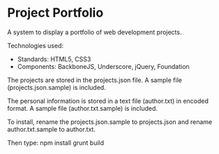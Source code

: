 Project Portfolio
==========

A system to display a portfolio of web development projects.

Technologies used:
*   Standards: HTML5, CSS3
*   Components: BackboneJS, Underscore, jQuery, Foundation

The projects are stored in the projects.json file.
A sample file (projects.json.sample) is included.

The personal information is stored in a text file (author.txt) in encoded format.
A sample file (author.txt.sample) is included.

To install, rename the projects.json.sample to projects.json
and rename author.txt.sample to author.txt.

Then type:
    npm install
    grunt build

